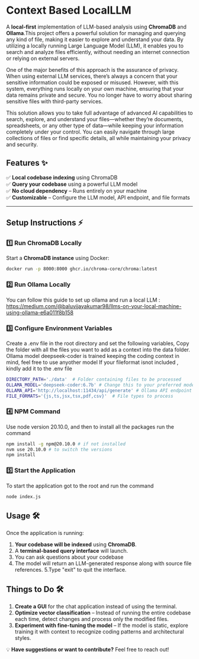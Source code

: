 # **Context Based LocalLLM** 
A **local-first** implementation of LLM-based analysis using **ChromaDB** and **Ollama**.This project offers a powerful solution for managing and querying any kind of file, making it easier to explore and understand your data. By utilizing a locally running Large Language Model (LLM), it enables you to search and analyze files efficiently, without needing an internet connection or relying on external servers.

One of the major benefits of this approach is the assurance of privacy. When using external LLM services, there’s always a concern that your sensitive information could be exposed or misused. However, with this system, everything runs locally on your own machine, ensuring that your data remains private and secure. You no longer have to worry about sharing sensitive files with third-party services.

This solution allows you to take full advantage of advanced AI capabilities to search, explore, and understand your files—whether they’re documents, spreadsheets, or any other type of data—while keeping your information completely under your control. You can easily navigate through large collections of files or find specific details, all while maintaining your privacy and security.

## **Features** ✨  
✅ **Local codebase indexing** using ChromaDB  
✅ **Query your codebase** using a powerful LLM model  
✅ **No cloud dependency** – Runs entirely on your machine  
✅ **Customizable** – Configure the LLM model, API endpoint, and file formats  

---

## **Setup Instructions** ⚡  

### **1️⃣ Run ChromaDB Locally**
Start a **ChromaDB instance** using Docker:  
```sh
docker run -p 8000:8000 ghcr.io/chroma-core/chroma:latest
```
### **2️⃣ Run Ollama Locally**
You can follow this guide to set up ollama and run a local LLM : https://medium.com/@baluvijayakumar98/llms-on-your-local-machine-using-ollama-e6a011f8b158

### **3️⃣ Configure Environment Variables**
Create a .env file in the root directory and set the following variables,
Copy the folder with all the files you want to add as a context into the data folder.
Ollama model deepseek-coder is trained keeping the coding context in mind, feel free to use anyother model
If your fileformat isnot included , kindly add it to the .env file
```sh
DIRECTORY_PATH='./data'  # Folder containing files to be processed
OLLAMA_MODEL='deepseek-coder:6.7b' # Change this to your preferred model
OLLAMA_API='http://localhost:11434/api/generate' # Ollama API endpoint
FILE_FORMATS='{js,ts,jsx,tsx,pdf,csv}'  # File types to process
```

### **4️⃣ NPM Command**
Use node version 20.10.0, and then to install all the packages run the command 
```sh
npm install -g npm@20.10.0 # if not installed
nvm use 20.10.0 # to switch the versions
npm install
```

### **5️⃣ Start the Application**
To start the application got to the root and run the command
```sh
node index.js
```

## **Usage** 🛠️  

Once the application is running:  

1. **Your codebase will be indexed** using **ChromaDB**.  
2. A **terminal-based query interface** will launch.  
3. You can ask questions about your codebase
4. The model will return an LLM-generated response along with source file references.
5.Type "exit" to quit the interface.


## **Things to Do** 🛠️  

1. **Create a GUI** for the chat application instead of using the terminal.  
2. **Optimize vector classification** – Instead of running the entire codebase each time, detect changes and process only the modified files.  
3. **Experiment with fine-tuning the model** – If the model is static, explore training it with context to recognize coding patterns and architectural styles.  

💡 **Have suggestions or want to contribute?** Feel free to reach out!  








